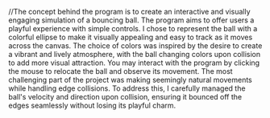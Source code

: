 //The concept behind the program is to create an interactive and visually engaging simulation of a bouncing ball. The program aims to offer users a playful experience with simple controls. I chose to represent the ball with a colorful ellipse to make it visually appealing and easy to track as it moves across the canvas. The choice of colors was inspired by the desire to create a vibrant and lively atmosphere, with the ball changing colors upon collision to add more visual attraction. You may interact with the program by clicking the mouse to relocate the ball and observe its movement. The most challenging part of the project was making seemingly natural movements while handling edge collisions. To address this, I carefully managed the ball's velocity and direction upon collision, ensuring it bounced off the edges seamlessly without losing its playful charm.

